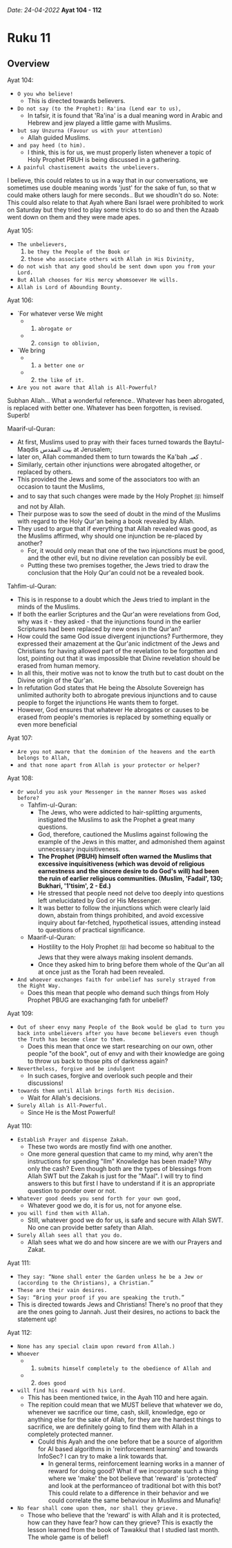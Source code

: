 
*Date: 24-04-2022*
**Ayat 104 - 112**
# Ruku 11

## Overview

Ayat 104:

- `O you who believe! `
  - This is directed towards believers.
- `Do not say (to the Prophet): Ra'ina (Lend ear to us), `
  - In tafsir, it is found that 'Ra'ina' is a dual meaning word in Arabic and Hebrew and jew played a little game with Muslims.
- `but say Unzurna (Favour us with your attention) `
  - Allah guided Muslims.
- `and pay heed (to him).`
  - I think, this is for us, we must properly listen whenever a topic of Holy Prophet PBUH is being discussed in a gathering.
- `A painful chastisement awaits the unbelievers.`

I believe, this could relates to us in a way that in our conversations, we sometimes use double meaning words 'just' for the sake of fun, so that w could make others laugh for mere seconds.. But we shoudln't do so.
Note: This could also relate to that Ayah where Bani Israel were prohibited to work on Saturday but they tried to play some tricks to do so and then the Azaab went down on them and they were made apes.

Ayat 105:

- `The unbelievers, `
   1. `be they the People of the Book or `
   2. `those who associate others with Allah in His Divinity, `
- `do not wish that any good should be sent down upon you from your Lord. `
- `But Allah chooses for His mercy whomsoever He wills. `
- `Allah is Lord of Abounding Bounty.`


Ayat 106:
- `For whatever verse We might 
  - 1. `abrogate or `
  - 2. `consign to oblivion,` 
- `We bring 
  - 1. `a better one or` 
  - 2. `the like of it.` 
- `Are you not aware that Allah is All-Powerful?`


Subhan Allah... What a wonderful reference..
Whatever has been abrogated, is replaced with better one.
Whatever has been forgotten, is revised.
Superb!

Maarif-ul-Quran:
- At first, Muslims used to pray with their faces turned towards the Baytul-Maqdis بیت المقدس at Jerusalem; 
- later on, Allah commanded them to turn towards the Ka'bah کعبہ . 
- Similarly, certain other injunctions were abrogated altogether, or replaced by others. 
- This provided the Jews and some of the associators too with an occasion to taunt the Muslims, 
- and to say that such changes were made by the Holy Prophet ﷺ himself and not by Allah. 
- Their purpose was to sow the seed of doubt in the mind of the Muslims with regard to the Holy Qur'an being a book revealed by Allah. 
- They used to argue that if everything that Allah revealed was good, as the Muslims affirmed, why should one injunction be re-placed by another? 
  - For, it would only mean that one of the two injunctions must be good, and the other evil, but no divine revelation can possibly be evil. 
  - Putting these two premises together, the Jews tried to draw the conclusion that the Holy Qur'an could not be a revealed book.

Tahfim-ul-Quran:
- This is in response to a doubt which the Jews tried to implant in the minds of the Muslims. 
- If both the earlier Scriptures and the Qur'an were revelations from God, why was it - they asked - that the injunctions found in the earlier Scriptures had been replaced by new ones in the Qur'an?
-  How could the same God issue divergent injunctions? Furthermore, they expressed their amazement at the Qur'anic indictment of the Jews and Christians for having allowed part of the revelation to be forgotten and lost, pointing out that it was impossible that Divine revelation should be erased from human memory. 
-  In all this, their motive was not to know the truth but to cast doubt on the Divine origin of the Qur'an. 
-  In refutation God states that He being the Absolute Sovereign has unlimited authority both to abrogate previous injunctions and to cause people to forget the injunctions He wants them to forget. 
-  However, God ensures that whatever He abrogates or causes to be erased from people's memories is replaced by something equally or even more beneficial


Ayat 107:
- `Are you not aware that the dominion of the heavens and the earth belongs to Allah, `
- `and that none apart from Allah is your protector or helper?`



Ayat 108:
- `Or would you ask your Messenger in the manner Moses was asked before? `
  - Tahfim-ul-Quran:
    - The Jews, who were addicted to hair-splitting arguments, instigated the Muslims to ask the Prophet a great many questions.
    - God, therefore, cautioned the Muslims against following the example of the Jews in this matter, and admonished them against unnecessary inquisitiveness. 
    - **The Prophet (PBUH) himself often warned the Muslims that excessive inquisitiveness (which was devoid of religious earnestness and the sincere desire to do God's will) had been the ruin of earlier religious communities. (Muslim, 'Fadail', 130; Bukhari, '1'tisim', 2 - Ed.)** 
    - He stressed that people need not delve too deeply into questions left unelucidated by God or His Messenger. 
    - It was better to follow the injunctions which were clearly laid down, abstain from things prohibited, and avoid excessive inquiry about far-fetched, hypothetical issues, attending instead to questions of practical significance.
  - Maarif-ul-Quran:
    - Hostility to the Holy Prophet ﷺ had become so habitual to the Jews that they were always making insolent demands. 
    - Once they asked him to bring before them whole of the Qur'an all at once just as the Torah had been revealed.
- `And whoever exchanges faith for unbelief has surely strayed from the Right Way.`
  - Does this mean that people who demand such things from Holy Prophet PBUG are exachanging fath for unbelief?


Ayat 109:
- `Out of sheer envy many People of the Book would be glad to turn you back into unbelievers after you have become believers even though the Truth has become clear to them. `
  - Does this mean that once we start researching on our own, other people "of the book", out of envy and with their knowledge are going to throw us back to those pits of darkness again?
- `Nevertheless, forgive and be indulgent`
  - In such cases, forgive and overlook such people and their discussions!
- `towards them until Allah brings forth His decision.`
  - Wait for Allah's decisions.
-  `Surely Allah is All-Powerful.`
   -  Since He is the Most Powerful!


Ayat 110:
- `Establish Prayer and dispense Zakah. `
  - These two words are mostly find with one another.
  - One more general question that came to my mind, why aren't the instructions for spending "Ilm" Knowledge has been made? Why only the cash? Even though both are the types of blessings from Allah SWT but the Zakah is just for the "Maal". I will try to find answers to this but first I have to understand if it is an appropriate question to ponder over or not.
- `Whatever good deeds you send forth for your own good, `
  - Whatever good we do, it is for us, not for anyone else.
- `you will find them with Allah. `
  - Still, whatever good we do for us, is safe and secure with Allah SWT. No one can provide better safety than Allah.
- `Surely Allah sees all that you do.`
  - Allah sees what we do and how sincere are we with our Prayers and Zakat.


Ayat 111:
- `They say: “None shall enter the Garden unless he be a Jew or (according to the Christians), a Christian.” `
- `These are their vain desires. `
- `Say: “Bring your proof if you are speaking the truth.”`
- This is directed towards Jews and Christians! There's no proof that they are the ones going to Jannah. Just their desires, no actions to back the statement up!


Ayat 112:
- `None has any special claim upon reward from Allah.) `
- `Whoever `
  - 1. `submits himself completely to the obedience of Allah and `
  - 2. `does good `
- `will find his reward with his Lord. `
  - This has been mentioned twice, in the Ayah 110 and here again.
  - The repition could mean that we MUST believe that whatever we do, whenever we sacrifice our time, cash, skill, knowledge, ego or anything else for the sake of Allah, for they are the hardest things to sacrifice, we are definitely going to find them with Allah in a completely protected manner.
    - Could this Ayah and the one before that be a source of algorithm for AI based algorithms in 'reinforcement learning' and towards InfoSec? I can try to make a link towards that.
      - In general terms, reinforcement learning works in a manner of reward for doing good? What if we incorporate such a thing where we 'make' the bot believe that 'reward' is 'protected' and look at the performanceo of traditional bot with this bot? This could relate to a difference in their behavior and we could correlate the same behaviour in Muslims and Munafiq!
- `No fear shall come upon them, nor shall they grieve.`
  - Those who believe that the 'reward' is with Allah and it is protected, how can they have fear? how can they grieve? This is exactly the lesson learned from the book of Tawakkul that I studied last month. The whole game is of belief!


